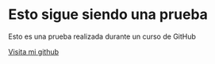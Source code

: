 # Esto sigue siendo una prueba

Esto es una prueba realizada durante un curso de GitHub

[Visita mi github](http://https://github.com/slopezelices)
